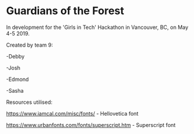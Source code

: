 # Guardians of the Forest

In development for the 'Girls in Tech' Hackathon in Vancouver, BC, on May 4-5 2019.

Created by team 9:

-Debby

-Josh

-Edmond

-Sasha


Resources utilised:

https://www.iamcal.com/misc/fonts/ - Hellovetica font

https://www.urbanfonts.com/fonts/superscript.htm - Superscript font

